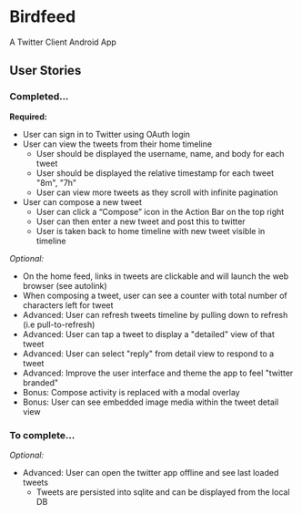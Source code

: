 Birdfeed
========
A Twitter Client Android App

## User Stories

### Completed...

__Required:__
* User can sign in to Twitter using OAuth login
* User can view the tweets from their home timeline
  * User should be displayed the username, name, and body for each tweet
  * User should be displayed the relative timestamp for each tweet "8m", "7h"
  * User can view more tweets as they scroll with infinite pagination
* User can compose a new tweet
  * User can click a “Compose” icon in the Action Bar on the top right
  * User can then enter a new tweet and post this to twitter
  * User is taken back to home timeline with new tweet visible in timeline

_Optional:_
* On the home feed, links in tweets are clickable and will launch the web browser (see autolink)
* When composing a tweet, user can see a counter with total number of characters left for tweet
* Advanced: User can refresh tweets timeline by pulling down to refresh (i.e pull-to-refresh)
* Advanced: User can tap a tweet to display a "detailed" view of that tweet
* Advanced: User can select "reply" from detail view to respond to a tweet
* Advanced: Improve the user interface and theme the app to feel "twitter branded"
* Bonus: Compose activity is replaced with a modal overlay
* Bonus: User can see embedded image media within the tweet detail view

### To complete...

_Optional:_
* Advanced: User can open the twitter app offline and see last loaded tweets
  * Tweets are persisted into sqlite and can be displayed from the local DB